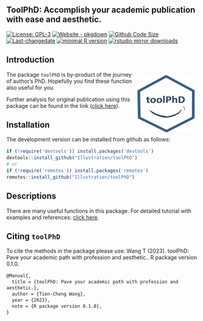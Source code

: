 
<!-- README.md is generated from README.Rmd. Please edit that file -->
<!-- <img src="https://raw.githubusercontent.com/Illustratien/toolPhD/master/inst/extdata/toolPhD.png" align="right" alt="logo" width="200" height = "200" style = "padding: 10px; border: none; float: right;"> -->

## ToolPhD: Accomplish your academic publication with ease and aesthetic.

<!-- Version : [0.1.0](https://illustratien.github.io/toolPhD/articles/toolPhD.html#version-history); -->
<!-- badges: start -->

[![License:
GPL-3](https://img.shields.io/badge/License-GPL3-orange)](https://www.r-project.org/Licenses/)
[![Website -
pkgdown](https://img.shields.io/badge/website-tutorial-green)](https://illustratien.github.io/toolPhD/articles/toolPhD.html)
[![Github Code
Size](https://img.shields.io/github/languages/code-size/Illustratien/toolPhD.svg)](https://github.com/Illustratien/toolPhD)
[![Last-changedate](https://img.shields.io/badge/last%20change-2023--09--12-yellowgreen.svg)](https://github.com/Illustratien/toolPhD/commits/master)
[![minimal R
version](https://img.shields.io/badge/R%3E%3D-3.5.0-6666ff.svg?logo=R)](https://cran.r-project.org/)
[![rstudio mirror
downloads](https://cranlogs.r-pkg.org/badges/grand-total/toolPhD?color=green)](https://CRAN.R-project.org/package=toolPhD)
<!-- [![Codecov test coverage](https://codecov.io/gh/Illustratien/toolPhD/branch/master/graph/badge.svg)](https://app.codecov.io/gh/Illustratien/toolPhD?branch=master) -->
<!-- [![.](https://raw.githubusercontent.com/vitr/google-analytics-beacon/master/static/badge-flat.gif)](https://github.com/Illustratien/google-analytics-beacon) -->

<!-- badges: end -->
<!-- ## Description -->
<!-- Here provide you functions for table formatting, plots and statistical analysis. Make your academic life easier, consistent and reproducible. -->
<!-- Here provide you functions for table formatting, plots and statistical analysis. Make your academic life easier, consistent and reproducible. -->
<!-- Here provide you functions for table formatting, plots and statistical analysis. Make your academic life easier, consistent and reproducible. There are functions in this package. -->
<!-- This RNA -->
<!-- NA -->
<!-- NA -->
<!-- NA -->
<!-- NA -->
<!-- NA -->

## Introduction

<img src="https://raw.githubusercontent.com/Illustratien/toolPhD/master/docs/toolPhD.png" align="right" alt="logo" width="150" height = "150" style = "padding: 10px; border: none; float: right;">

The package `toolPhD` is by-product of the journey of author’s PhD.
Hopefully you find these function also useful for you.

Further analysis for original publication using this package can be
found in the link ([click
here](https://github.com/Illustratien/Wang_2023_TAAG)).

## Installation

<!-- The package can be installed from CRAN as follows: -->
<!-- ```{r, eval=FALSE} -->
<!-- install.packages('toolPhD', dependencies=TRUE) -->
<!-- ``` -->

The development version can be installed from github as follows:

``` r
if (!require('devtools')) install.packages('devtools')
devtools::install_github("Illustratien/toolPhD")
# or
if (!require('remotes')) install.packages('remotes')
remotes::install_github("Illustratien/toolPhD")
```

## Descriptions

There are many useful functions in this package. For detailed tutorial
with examples and references: [click
here](https://illustratien.github.io/toolPhD/articles/toolPhD.html).

<!-- ## What's new -->
<!-- To know whats new in this version type: -->
<!-- ```{r, eval=FALSE} -->
<!-- news(package='toolPhD') -->
<!-- ``` -->

## Citing `toolPhD`

To cite the methods in the package please use: Wang T (2023). toolPhD:
Pave your academic path with profession and aesthetic.. R package
version 0.1.0.

    @Manual{,
      title = {toolPhD: Pave your academic path with profession and aesthetic.},
      author = {Tien-Cheng Wang},
      year = {2023},
      note = {R package version 0.1.0},
    }

<!-- # ```{r, echo = FALSE} -->
<!-- # detach("package:toolPhD", unload=TRUE) -->
<!-- # suppressPackageStartupMessages(library(toolPhD)) -->
<!-- # cit <- citation("toolPhD") -->
<!-- # yr <- format(Sys.Date(), "%Y") -->
<!-- # cit[1]$year <- yr -->
<!-- # oc <- class(cit) -->
<!-- #  -->
<!-- # cit <- unclass(cit) -->
<!-- # attr(cit[[1]],"textVersion") <- gsub("\\(\\)", -->
<!-- #                                      paste("\\(", yr, "\\)", sep = ""), -->
<!-- #                                      attr(cit[[1]],"textVersion")) -->
<!-- # class(cit) <- oc -->
<!-- # cit -->
<!-- ``` -->
